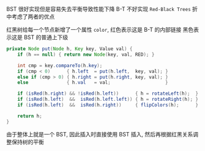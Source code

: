 BST 很好实现但是容易失去平衡导致性能下降
B-T 不好实现
`Red-Black Trees` 折中考虑了两者的优点

红黑树给每一个节点新增了一个属性 `color`, 
红色表示这是 B-T 的内部链接
黑色表示这是 BST 的普通上下级

```java
private Node put(Node h, Key key, Value val) {
    if (h == null) { return new Node(key, val, RED); }

    int cmp = key.compareTo(h.key);
    if (cmp < 0)      { h.left  = put(h.left,  key, val); }
    else if (cmp > 0) { h.right = put(h.right, key, val); }
    else              { h.val   = val;                    }

    if (isRed(h.right) && !isRed(h.left))      { h = rotateLeft(h);  }
    if (isRed(h.left)  &&  isRed(h.left.left)) { h = rotateRight(h); }
    if (isRed(h.left)  &&  isRed(h.right))     { flipColors(h);      } 

    return h;
}
```
由于整体上就是一个 BST, 因此插入时直接使用 BST 插入, 
然后再根据红黑关系调整保持树的平衡
